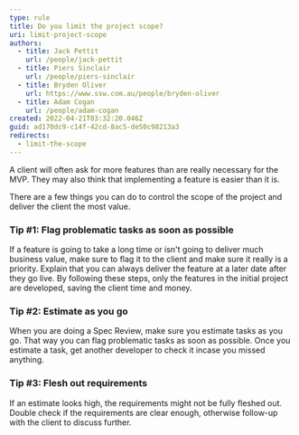 ```yaml
---
type: rule
title: Do you limit the project scope?
uri: limit-project-scope
authors:
  - title: Jack Pettit
    url: /people/jack-pettit
  - title: Piers Sinclair
    url: /people/piers-sinclair
  - title: Bryden Oliver
    url: https://www.ssw.com.au/people/bryden-oliver
  - title: Adam Cogan
    url: /people/adam-cogan
created: 2022-04-21T03:32:20.046Z
guid: ad170dc9-c14f-42cd-8ac5-de50c98213a3
redirects:
  - limit-the-scope
---
```


A client will often ask for more features than are really necessary for the MVP. They may also think that implementing a feature is easier than it is. 

There are a few things you can do to control the scope of the project and deliver the client the most value.

<!--endintro-->

### Tip #1: Flag problematic tasks as soon as possible

If a feature is going to take a long time or isn't going to deliver much business value, make sure to flag it to the client and make sure it really is a priority. Explain that you can always deliver the feature at a later date after they go live. By following these steps, only the features in the initial project are developed, saving the client time and money.

### Tip #2: Estimate as you go

When you are doing a Spec Review, make sure you estimate tasks as you go. That way you can flag problematic tasks as soon as possible. Once you estimate a task, get another developer to check it incase you missed anything.

### Tip #3: Flesh out requirements

If an estimate looks high, the requirements might not be fully fleshed out. Double check if the requirements are clear enough, otherwise follow-up with the client to discuss further.

